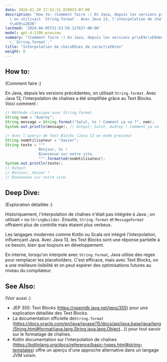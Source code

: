 ```yaml
---
date: 2024-01-20 17:51:11.019923-07:00
description: "How to: (Comment faire :) En Java, depuis les versions pr\xE9c\xE9dentes,\
  \ on utilisait `String.format`. Avec Java 13, l'interpolation de cha\xEEnes a \xE9\
  t\xE9\u2026"
lastmod: '2024-04-05T21:53:59.127627-06:00'
model: gpt-4-1106-preview
summary: "(Comment faire :) En Java, depuis les versions pr\xE9c\xE9dentes, on utilisait\
  \ `String.format`."
title: "Interpolation de cha\xEEnes de caract\xE8res"
weight: 8
---
```


## How to:
(Comment faire :)

En Java, depuis les versions précédentes, on utilisait `String.format`. Avec Java 13, l'interpolation de chaînes a été simplifiée grâce au Text Blocks. Voici comment :

```java
// Méthode classique avec String.format
String nom = "Audrey";
String message = String.format("Salut, %s ! Comment ça va ?", nom);
System.out.println(message); // Output: Salut, Audrey ! Comment ça va ?

// Avec l'aperçu de Text Blocks (Java 13 en mode preview)
String nomUtilisateur = "Xavier";
String texte = """
               Bonjour, %s !
               Bienvenue sur notre site.
               """.formatted(nomUtilisateur);
System.out.println(texte);
// Output:
// Bonjour, Xavier !
// Bienvenue sur notre site.
```

## Deep Dive:
(Exploration détaillée :)

Historiquement, l'interpolation de chaînes n'était pas intégrée à Java ; on utilisait `+` ou `StringBuilder`. Ensuite, `String.format` et `MessageFormat` offraient plus de contrôle mais étaient plus verbeux.

Les langages modernes comme Kotlin ou Scala ont intégré l'interpolation, influençant Java. Avec Java 13, les Text Blocks sont une réponse partielle à ce besoin, bien que toujours en développement.

En interne, lorsqu'on interpole avec `String.format`, Java utilise des regex pour remplacer les placeholders. C'est efficace, mais avec Text Blocks, on a une meilleure lisibilité et on peut espérer des optimisations futures au niveau du compilateur.

## See Also:
(Voir aussi :)

- JEP 355: Text Blocks (https://openjdk.java.net/jeps/355) pour une explication détaillée des Text Blocks.
- La documentation officielle de`String.format` (https://docs.oracle.com/en/java/javase/15/docs/api/java.base/java/lang/String.html#format(java.lang.String,java.lang.Object...)) pour tout savoir sur le formatage de chaînes.
- Kotlin documentation sur l'interpolation de chaînes (https://kotlinlang.org/docs/reference/basic-types.html#string-templates) offre un aperçu d'une approche alternative dans un langage JVM voisin.
